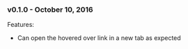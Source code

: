 ### v0.1.0 - October 10, 2016
Features:
  + Can open the hovered over link in a new tab as expected
